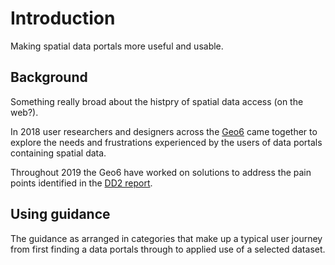 # Introduction

Making spatial data portals more useful and usable. 

## Background
Something really broad about the histpry of spatial data access (on the web?).

In 2018 user researchers and designers across the <u>Geo6</u> came together to explore the needs and frustrations experienced by the users of data portals containing spatial data.

Throughout 2019 the Geo6 have worked on solutions to address the pain points identified in the <u>DD2 report</u>.

## Using guidance
The guidance as arranged in categories that make up a typical user journey from first finding a data portals through to applied use of a selected dataset. 


